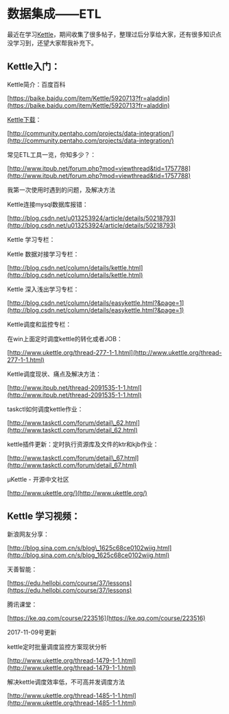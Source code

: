 # 数据集成——ETL

最近在学习[Kettle](http://www.ukettle.org/)，期间收集了很多帖子，整理过后分享给大家，还有很多知识点没学习到，还望大家帮我补充下。

## Kettle入门：

Kettle简介：百度百科

[https://baike.baidu.com/item/Kettle/5920713?fr=aladdin](https://baike.baidu.com/item/Kettle/5920713?fr=aladdin)

[Kettle下载](http://www.ukettle.org/)：

[http://community.pentaho.com/projects/data-integration/](http://community.pentaho.com/projects/data-integration/)

常见ETL工具一览，你知多少？：

[http://www.itpub.net/forum.php?mod=viewthread&tid=1757788](http://www.itpub.net/forum.php?mod=viewthread&tid=1757788)

我第一次使用时遇到的问题，及解决方法

Kettle连接mysql数据库报错：

[http://blog.csdn.net/u013253924/article/details/50218793](http://blog.csdn.net/u013253924/article/details/50218793)

Kettle 学习专栏：

Kettle 数据对接学习专栏：

[http://blog.csdn.net/column/details/kettle.html](http://blog.csdn.net/column/details/kettle.html)

Kettle 深入浅出学习专栏：

[http://blog.csdn.net/column/details/easykettle.html?&page=1](http://blog.csdn.net/column/details/easykettle.html?&page=1)

Kettle调度和监控专栏：

在win上面定时调度kettle的转化或者JOB：

[http://www.ukettle.org/thread-277-1-1.html](http://www.ukettle.org/thread-277-1-1.html)

Kettle调度现状、痛点及解决方法：

[http://www.itpub.net/thread-2091535-1-1.html](http://www.itpub.net/thread-2091535-1-1.html)

taskctl如何调度kettle作业：

[http://www.taskctl.com/forum/detail\_62.html](http://www.taskctl.com/forum/detail_62.html)

kettle插件更新：定时执行资源库及文件的ktr和kjb作业：

[http://www.taskctl.com/forum/detail\_67.html](http://www.taskctl.com/forum/detail_67.html)

μKettle - 开源中文社区

[http://www.ukettle.org/](http://www.ukettle.org/)

## Kettle 学习视频：

新浪网友分享：

[http://blog.sina.com.cn/s/blog\_1625c68ce0102wiig.html](http://blog.sina.com.cn/s/blog_1625c68ce0102wiig.html)

天善智能：

[https://edu.hellobi.com/course/37/lessons](https://edu.hellobi.com/course/37/lessons)

腾讯课堂：

[https://ke.qq.com/course/223516](https://ke.qq.com/course/223516)

2017-11-09号更新

kettle定时批量调度监控方案现状分析

[http://www.ukettle.org/thread-1479-1-1.html](http://www.ukettle.org/thread-1479-1-1.html)

解决kettle调度效率低，不可高并发调度方法

[http://www.ukettle.org/thread-1485-1-1.html](http://www.ukettle.org/thread-1485-1-1.html)

